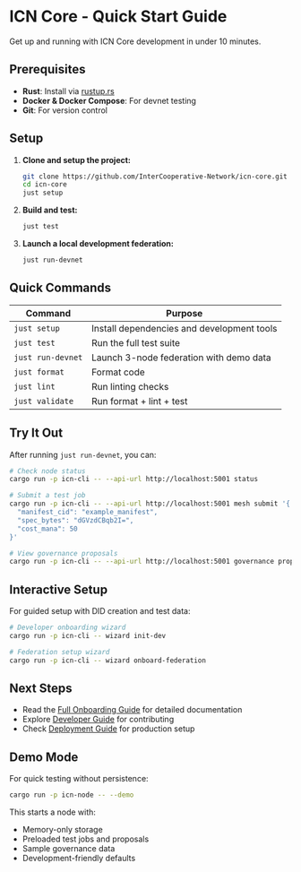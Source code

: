 # ICN Core - Quick Start Guide

Get up and running with ICN Core development in under 10 minutes.

## Prerequisites

- **Rust**: Install via [rustup.rs](https://rustup.rs/)
- **Docker & Docker Compose**: For devnet testing
- **Git**: For version control

## Setup

1. **Clone and setup the project:**
   ```bash
   git clone https://github.com/InterCooperative-Network/icn-core.git
   cd icn-core
   just setup
   ```

2. **Build and test:**
   ```bash
   just test
   ```

3. **Launch a local development federation:**
   ```bash
   just run-devnet
   ```

## Quick Commands

| Command | Purpose |
|---------|---------|
| `just setup` | Install dependencies and development tools |
| `just test` | Run the full test suite |
| `just run-devnet` | Launch 3-node federation with demo data |
| `just format` | Format code |
| `just lint` | Run linting checks |
| `just validate` | Run format + lint + test |

## Try It Out

After running `just run-devnet`, you can:

```bash
# Check node status
cargo run -p icn-cli -- --api-url http://localhost:5001 status

# Submit a test job
cargo run -p icn-cli -- --api-url http://localhost:5001 mesh submit '{
  "manifest_cid": "example_manifest",
  "spec_bytes": "dGVzdCBqb2I=",
  "cost_mana": 50
}'

# View governance proposals
cargo run -p icn-cli -- --api-url http://localhost:5001 governance proposals
```

## Interactive Setup

For guided setup with DID creation and test data:

```bash
# Developer onboarding wizard
cargo run -p icn-cli -- wizard init-dev

# Federation setup wizard  
cargo run -p icn-cli -- wizard onboard-federation
```

## Next Steps

- Read the [Full Onboarding Guide](ONBOARDING.md) for detailed documentation
- Explore [Developer Guide](DEVELOPER_GUIDE.md) for contributing
- Check [Deployment Guide](deployment-guide.md) for production setup

## Demo Mode

For quick testing without persistence:

```bash
cargo run -p icn-node -- --demo
```

This starts a node with:
- Memory-only storage
- Preloaded test jobs and proposals  
- Sample governance data
- Development-friendly defaults